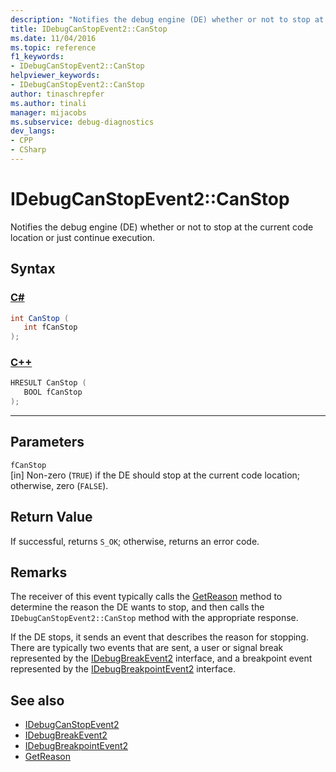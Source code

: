 ```yaml
---
description: "Notifies the debug engine (DE) whether or not to stop at the current code location or just continue execution."
title: IDebugCanStopEvent2::CanStop
ms.date: 11/04/2016
ms.topic: reference
f1_keywords:
- IDebugCanStopEvent2::CanStop
helpviewer_keywords:
- IDebugCanStopEvent2::CanStop
author: tinaschrepfer
ms.author: tinali
manager: mijacobs
ms.subservice: debug-diagnostics
dev_langs:
- CPP
- CSharp
---
```

# IDebugCanStopEvent2::CanStop

Notifies the debug engine (DE) whether or not to stop at the current code location or just continue execution.

## Syntax

### [C#](#tab/csharp)
```csharp
int CanStop ( 
   int fCanStop
);
```
### [C++](#tab/cpp)
```cpp
HRESULT CanStop ( 
   BOOL fCanStop
);
```
---

## Parameters
`fCanStop`\
[in] Non-zero (`TRUE`) if the DE should stop at the current code location; otherwise, zero (`FALSE`).

## Return Value
 If successful, returns `S_OK`; otherwise, returns an error code.

## Remarks
 The receiver of this event typically calls the [GetReason](../../../extensibility/debugger/reference/idebugcanstopevent2-getreason.md) method to determine the reason the DE wants to stop, and then calls the `IDebugCanStopEvent2::CanStop` method with the appropriate response.

 If the DE stops, it sends an event that describes the reason for stopping. There are typically two events that are sent, a user or signal break represented by the [IDebugBreakEvent2](../../../extensibility/debugger/reference/idebugbreakevent2.md) interface, and a breakpoint event represented by the [IDebugBreakpointEvent2](../../../extensibility/debugger/reference/idebugbreakpointevent2.md) interface.

## See also
- [IDebugCanStopEvent2](../../../extensibility/debugger/reference/idebugcanstopevent2.md)
- [IDebugBreakEvent2](../../../extensibility/debugger/reference/idebugbreakevent2.md)
- [IDebugBreakpointEvent2](../../../extensibility/debugger/reference/idebugbreakpointevent2.md)
- [GetReason](../../../extensibility/debugger/reference/idebugcanstopevent2-getreason.md)
